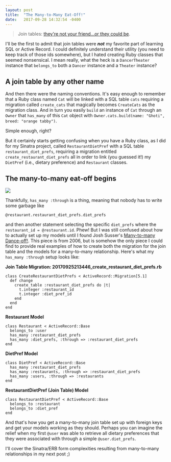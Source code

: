 ```yaml
---
layout: post
title:  "The Many-to-Many Eat-Off!"
date:   2017-09-28 14:32:54 -0400
---
```



> Join tables: [they're not your friend...or they could be](https://www.youtube.com/watch?v=keP4MBI1taY).

I'll be the first to admit that join tables were ***not*** my favorite part of learning SQL or Active Record. I could definitely understand their utility (you need to keep track of those ids somewhere), but I hated creating Ruby classes that seemed nonsensical. I mean really, what the heck is a `DancerTheater` instance that `belongs_to` both a `Dancer` instance and a `Theater` instance? 

## A join table by any other name

And then there were the naming conventions. It's easy enough to remember that a Ruby class named `Cat` will be linked with a SQL table `cats` requiring a migration called `create_cats` that magically becomes `CreateCats` as the migration class. And in turn you easily `build` an instance of `Cat` through an `Owner` that `has_many` of this `Cat` object with `Owner.cats.build(name: "Ghoti", breed: "orange tabby")`.

Simple enough, right?

But it certainly starts getting confusing when you have a Ruby class, as I did for my Sinatra project, called `RestaurantDietPref` with a SQL table `restaurant_diet_prefs`, requiring a migration entitled `create_restaurant_diet_prefs` all in order to link (you guessed it!) my `DietPref` (i.e., dietary preference) and `Restaurant` classes. 

## The many-to-many eat-off begins
![](http://reactiongifs.me/wp-content/uploads/2013/12/hungry-eating-chicken-wings-competition-mr-bean-rowan-atkinson.gif)

Thankfully, `has_many :through` is a thing, meaning that nobody has to write some garbage like

`@restaurant.restaurant_diet_prefs.diet_prefs` 

and then another statement selecting the specific `diet_prefs` where the `restaurant_id = @restaurant.id`. Phew! But I was still confused about how to actually set up my models until I found Josh Susser's [Many-to-many Dance-off!](http://blog.hasmanythrough.com/2006/4/20/many-to-many-dance-off). This piece is from 2006, but is somehow the only piece I could find to provide real examples of how to create both the migration for the join table and the models for a many-to-many relationship. Here's what my `has_many :through` setup looks like:

**Join Table Migration: 20170925213446_create_restaurant_diet_prefs.rb**

```
class CreateRestaurantDietPrefs < ActiveRecord::Migration[5.1]
  def change
    create_table :restaurant_diet_prefs do |t|
      t.integer :restaurant_id
      t.integer :diet_pref_id
    end
  end
end
```

**Restaurant Model**
```
class Restaurant < ActiveRecord::Base
  belongs_to :user
  has_many :restaurant_diet_prefs
  has_many :diet_prefs, :through => :restaurant_diet_prefs
end
```

**DietPref Model**
```
class DietPref < ActiveRecord::Base
  has_many :restaurant_diet_prefs
  has_many :restaurants, :through => :restaurant_diet_prefs
  has_many :users, :through => :restaurants
end
```

**RestaurantDietPref (Join Table) Model**
```
class RestaurantDietPref < ActiveRecord::Base
  belongs_to :restaurant
  belongs_to :diet_pref
end
```

And that's how you get a many-to-many join table set up with foreign keys and get your models working as they should. Perhaps you can imagine the relief when my first `@user` was able to retrieve all dietary preferences that they were associated with through a simple `@user.diet_prefs`.

I'll cover the Sinatra/ERB form complexities resulting from many-to-many relationships in my next post ;)
